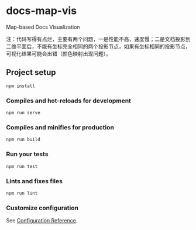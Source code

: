 # docs-map-vis

Map-based Docs Visualization


注：代码写得有点烂，主要有两个问题，一是性能不高，速度慢；二是文档投影到二维平面后，不能有坐标完全相同的两个投影节点，如果有坐标相同的投影节点，可视化结果可能会出错（颜色映射出现问题）。

## Project setup
```
npm install
```

### Compiles and hot-reloads for development
```
npm run serve
```

### Compiles and minifies for production
```
npm run build
```

### Run your tests
```
npm run test
```

### Lints and fixes files
```
npm run lint
```

### Customize configuration
See [Configuration Reference](https://cli.vuejs.org/config/).
